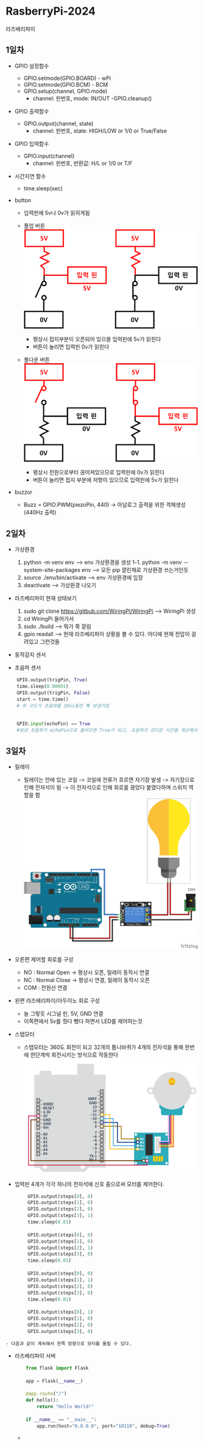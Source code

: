# RasberryPi-2024
라즈베리파이

## 1일차
- GPIO 설정함수
    - GPIO.setmode(GPIO.BOARD) - wPi
    - GPIO.setmode(GPIO.BCM) - BCM
    - GPIO.setup(channel, GPIO.mode)
        - channel: 핀번호, mode: IN/OUT
    -GPIO.cleanup()
- GPIO 출력함수
    - GPIO.output(channel, state)
        - channel: 핀번호, state: HIGH/LOW or 1/0 or True/False

- GPIO 입력함수
    - GPIO.input(channel)
        - channel: 핀번호, 반환값: H/L or 1/0 or T/F

- 시간지연 함수
    - time.sleep(sec)

- button
    - 입력핀에 5v나 0v가 읽히게됨

    - 풀업 버튼
        ![PullUp](https://raw.githubusercontent.com/inje98/RasberryPi-2024/main/image/PullUp.png)

        - 평상시 접지부분이 오픈되어 있으믈 입력핀에 5v가 읽힌다
        - 버튼이 눌리면 입력핀 0v가 읽힌다


    - 풀다운 버튼
        ![PullDown](https://raw.githubusercontent.com/inje98/RasberryPi-2024/main/image/PullDown.png)

        - 평상시 전원으로부터 끊어져있으므로 입력핀에 0v가 읽힌다
        - 버튼이 눌리면 접지 부분에 저항이 있으므로 입력핀에 5v가 읽힌다

- buzzor
    - Buzz = GPIO.PWM(piezoPin, 440) -> 아날로그 출력을 위한 객체생성(440Hz 출력)

## 2일차
- 가상환경
    1. python -m venv env --> env 가상환경을 생성
    1-1.  python -m venv --system-site-packages env --> 모든 pip 깔린채로 가상환경 쓰는거인듯
    2. source ./env/bin/activate  --> env 가상환경에 입장
    3. deactivate --> 가상환경 나오기

- 라즈베리파이 현재 상태보기
    1. sudo git clone https://gitbub.com/WiringPi/WiringPi  --> WiringPi 생성
    2. cd WiringPi 들어가서
    3. sudo ./build --> 뭐가 쭉 깔림
    4. gpio readall --> 현재 라즈베리파이 상황을 볼 수 있다. 어디에 현재 전압이 걸려있고 그런것들

- 동작감지 센서
- 초음파 센서
``` python
    GPIO.output(trigPin, True)
	time.sleep(0.00001)
	GPIO.output(trigPin, False)
	start = time.time()
    # 위 코드가 초음파를 10us동안 뾱 보낸거임
     
```
``` python
    GPIO.input(echoPin) == True
    #보낸 초음파가 echoPin으로 들어오면 True가 되고, 초음파가 갔다온 시간을 계산해서 반환하는 함수를 만들어서, 그 값으로 무언가를 제어
```

## 3일차
- 릴레이
    - 릴레이는 안에 있는 코일 -> 코일에 전류가 흐르면 자기장 발생 -> 자기장으로 인해 전자석이 됨 -> 이 전자석으로 인해 회로를 끊었다 붙였다하며 스위치 역할을 함
![relay](https://raw.githubusercontent.com/inje98/RasberryPi-2024/main/image/relay.jpg)
- 오른편 제어할 회로를 구성
    - NO : Normal Open -> 평상시 오픈, 릴레이 동작시 연결
    - NC : Normal Close -> 평상시 연결, 릴레이 동작시 오픈
    - COM : 전원선 연결
- 왼편 라즈베리파이/아두이노 회로 구성
    - 늘 그렇듯 시그널 핀, 5V, GND 연결
    - 이쪽편에서 5v를 줬다 뺐다 하면서 LED를 제어하는것

- 스탭모터
    - 스탭모터는 360도 회전이 되고 32개의 톱니바퀴가 4개의 전자석을 통해 한번에 한단계씩 회전시키는 방식으로 작동한다
![Motor](https://raw.githubusercontent.com/inje98/RasberryPi-2024/main/image/Motor.png)

- 입력핀 4개가 각각 하나의 전자석에 신호 줌으로써 모터를 제어한다.
``` python
        GPIO.output(steps[0], 0)
        GPIO.output(steps[1], 0)
        GPIO.output(steps[2], 0)
        GPIO.output(steps[3], 1)
        time.sleep(0.01)

        GPIO.output(steps[0], 0)
        GPIO.output(steps[1], 0)
        GPIO.output(steps[2], 1)
        GPIO.output(steps[3], 0)
        time.sleep(0.01)

        GPIO.output(steps[0], 0)
        GPIO.output(steps[1], 1)
        GPIO.output(steps[2], 0)
        GPIO.output(steps[3], 0)
        time.sleep(0.01)

        GPIO.output(steps[0], 1)
        GPIO.output(steps[1], 0)
        GPIO.output(steps[2], 0)
        GPIO.output(steps[3], 0)
```
    - 다음과 같이 계속해서 한쪽 방향으로 모터를 돌릴 수 있다.

- 라즈베리파이 서버
    ```python
        from flask import Flask

        app = Flask(__name__) 

        @app.route("/")
        def hello():
	        return "Hello World!"

        if __name__ == "__main__":
	        app.run(host="0.0.0.0", port="10110", debug=True) 
    ```
    - 